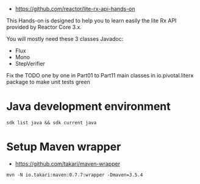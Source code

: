 
- https://github.com/reactor/lite-rx-api-hands-on

This Hands-on is designed to help you to learn easily the lite Rx API provided by Reactor Core 3.x.

You will mostly need these 3 classes Javadoc:

- Flux
- Mono
- StepVerifier

Fix the TODO one by one in Part01 to Part11 main classes in io.pivotal.literx package to make unit tests green

# Java development environment

`sdk list java && sdk current java`

# Setup Maven wrapper

- https://github.com/takari/maven-wrapper

`mvn -N io.takari:maven:0.7.7:wrapper -Dmaven=3.5.4`
